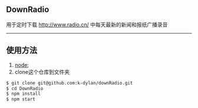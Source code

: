 DownRadio
----
用于定时下载 http://www.radio.cn/ 中每天最新的新闻和报纸广播录音 

----

使用方法
---


1. [node](http://nodejs.org/);
2. clone这个仓库到文件夹
  
``` bash
$ git clone git@github.com:k-dylan/downRadio.git
$ cd DownRadio
$ npm install
$ npm start
  ```
